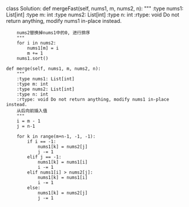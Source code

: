 class Solution:
    def mergeFast(self, nums1, m, nums2, n):
        """
        :type nums1: List[int]
        :type m: int
        :type nums2: List[int]
        :type n: int
        :rtype: void Do not return anything, modify nums1 in-place instead.

        nums2替换掉nums1中的0, 进行排序
        """
        for i in nums2:
            nums1[m] = i
            m += 1
        nums1.sort()

    def merge(self, nums1, m, nums2, n):
        """
        :type nums1: List[int]
        :type m: int
        :type nums2: List[int]
        :type n: int
        :rtype: void Do not return anything, modify nums1 in-place instead.
        从后向前插入值
        """
        i = m - 1
        j = n-1

        for k in range(m+n-1, -1, -1):
            if i == -1:
                nums1[k] = nums2[j]
                j -= 1
            elif j == -1:
                nums1[k] = nums1[i]
                i -= 1
            elif nums1[i] > nums2[j]:
                nums1[k] = nums1[i]
                i -= 1
            else:
                nums1[k] = nums2[j]
                j -= 1
